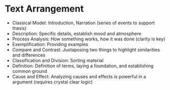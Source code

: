 # Text Arrangement

- Classical Model: Introduction, Narration (series of events to support thesis)
- Description: Specific details, establish mood and atmosphere
- Process Analysis: How something works, how it was done (clarity is key)
- Exemplification: Providing examples
- Compare and Contrast: Juxtaposing two things to highlight similarities and differences
- Classification and Division: Sorting material
- Definition: Definition of terms, laying a foundation, and establishing common ground
- Cause and Effect: Analyzing causes and effects is powerful in a argument (requires crystal clear logic)